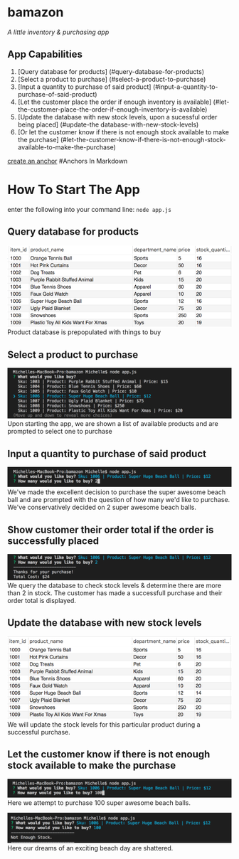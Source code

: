 # bamazon
*A little inventory & purchasing app*

## App Capabilities
1. [Query database for products] (#query-database-for-products)
2. [Select a product to purchase] (#select-a-product-to-purchase)
3. [Input a quantity to purchase of said product] (#input-a-quantity-to-purchase-of-said-product)
4. [Let the customer place the order if enough inventory is available] (#let-the-customer-place-the-order-if-enough-inventory-is-available)
5. [Update the database with new stock levels, upon a sucessful order being placed] (#update-the database-with-new-stock-levels)
6. [Or let the customer know if there is not enough stock available to make the purchase] (#let-the-customer-know-if-there-is-not-enough-stock-available-to-make-the-purchase)

[create an anchor](#anchors-in-markdown)
#Anchors In Markdown

# How To Start The App
enter the following into your command line:
`node app.js`

## Query database for products
![show product database](/images/1.png)
Product database is prepopulated with things to buy

## Select a product to purchase
![get product list](/images/2.png)
Upon starting the app, we are shown a list of available products and are prompted to select one to purchase

## Input a quantity to purchase of said product
![purchasing a product](/images/3.png)
We've made the excellent decision to purchase the super awesome beach ball and are prompted with the question of how many we'd like to purchase. We've conservatively decided on 2 super awesome beach balls.

## Show customer their order total if the order is successfully placed
![purchasing a product](/images/4.png)
We query the database to check stock levels & determine there are more than 2 in stock. The customer has made a successfull purchase and their order total is displayed.

## Update the database with new stock levels
![update database](/images/5.png)
We will update the stock levels for this particular product during a successful purchase.

## Let the customer know if there is not enough stock available to make the purchase
![update database](/images/6.png)
Here we attempt to purchase 100 super awesome beach balls.

![update database](/images/7.png)
Here our dreams of an exciting beach day are shattered.